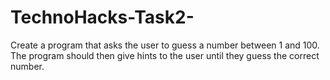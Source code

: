 # TechnoHacks-Task2-
Create a program that asks the user to guess a number between 1 and 100. The program should then give hints to the user until they guess the correct number.
